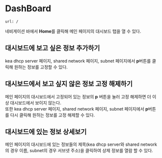 DashBoard
=====================
    url: /
네비게이션 바에서 **Home**를 클릭해 메인 페이지의 대시보드 탭을 열 수 있다.  

대시보드에 보고 싶은 정보 추가하기
--------------------
kea dhcp server 페이지, shared network 페이지, subnet 페이지에서 **p**버튼를 클릭해 원하는 정보를 고정할 수 있다.  

대시보드에서 보고 싶지 않은 정보 고정 해제하기  
--------------------
메인 페이지의 대시보드에서 고정되어 있는 정보의 **p** 버튼을 눌러 고정 해제하면 더 이상 대시보드에서 보이지 않는다.  
또한 kea dhcp server 페이지, shared network 페이지, subnet 페이지에서 **p**버튼를 다시 클릭해 원하는 정보를 고정 해제할 수 있다.  

대시보드에 있는 정보 상세보기
--------------------
메인 페이지의 대시보드에 있는 정보들의 제목(kea dhcp server와 shared network의 경우 이름, subnet의 경우 서브넷 주소)을 클릭하여 상제 정보를 열람 할 수 있다.  
